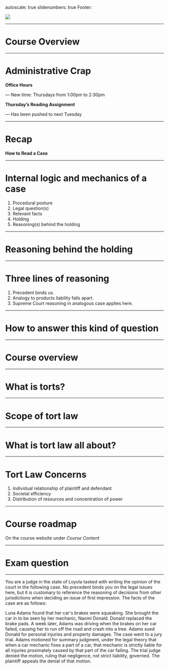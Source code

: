 autoscale: true
slidenumbers: true
Footer: 

![](images/chart_flipped.jpg)

---

# Course Overview

---

# Administrative Crap

**Office Hours**

— New time: Thursdays from 1:00pm to 2:30pm

**Thursday’s Reading Assignment**

— Has been pushed to next Tuesday 

---

# Recap

**How to Read a Case**

---

# Internal logic and mechanics of a case

1. Procedural posture
2. Legal question(s)
3. Relevant facts
4. Holding
5. Reasoning(s) behind the holding

---

# Reasoning behind the holding

---

# Three lines of reasoning

1. Precedent binds us.
2. Analogy to products liability falls apart.
3. Supreme Court reasoning in analogous case applies here.

---

# How to answer this kind of question

---

# Course overview

---

# What is torts?

---

# Scope of tort law

---

# What is tort law all about?

---

# Tort Law Concerns

1. Individual relationship of plaintiff and defendant
2. Societal efficiency
3. Distribution of resources and concentration of power

---

# Course roadmap
On the course website under _Course Content_

---

# Exam question

---

You are a judge in the state of Loyola tasked with writing the opinion of the court in the following case. No precedent binds you on the legal issues here, but it is customary to reference the reasoning of decisions from other jurisdictions when deciding an issue of first impression. The facts of the case are as follows:

Luna Adams found that her car's brakes were squeaking. She brought the car in to be seen by her mechanic, Naomi Donald. Donald replaced the brake pads. A week later, Adams was driving when the brakes on her car failed, causing her to run off the road and crash into a tree. Adams sued Donald for personal injuries and property damages. The case went to a jury trial. Adams motioned for summary judgment, under the legal theory that when a car mechanic fixes a part of a car, that mechanic is strictly liable for all injuries proximately caused by that part of the car failing. The trial judge denied the motion, ruling that negligence, not strict liability, governed. The plaintiff appeals the denial of that motion.
